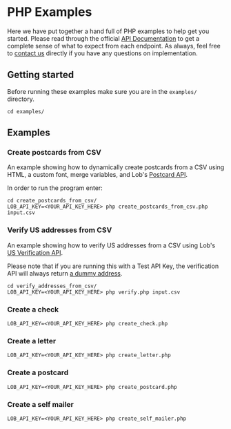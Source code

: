 # PHP Examples

Here we have put together a hand full of PHP examples to help get you started. Please read through the official [API Documentation](../README.md#api-documentation) to get a complete sense of what to expect from each endpoint. As always, feel free to [contact us](https://lob.com/support) directly if you have any questions on implementation.

## Getting started
Before running these examples make sure you are in the `examples/` directory.
```
cd examples/
```

## Examples

### Create postcards from CSV

An example showing how to dynamically create postcards from a CSV using HTML, a custom font, merge variables, and Lob's [Postcard API](https://lob.com/services/postcards).

In order to run the program enter:

```
cd create_postcards_from_csv/
LOB_API_KEY=<YOUR_API_KEY_HERE> php create_postcards_from_csv.php input.csv
```

### Verify US addresses from CSV

An example showing how to verify US addresses from a CSV using Lob's [US Verification API](https://lob.com/docs/php#us_verifications).

Please note that if you are running this with a Test API Key, the verification API will always return [a dummy address](https://lob.com/docs#us_verifications_create).

```
cd verify_addresses_from_csv/
LOB_API_KEY=<YOUR_API_KEY_HERE> php verify.php input.csv
```

### Create a check
```
LOB_API_KEY=<YOUR_API_KEY_HERE> php create_check.php
```

### Create a letter
```
LOB_API_KEY=<YOUR_API_KEY_HERE> php create_letter.php
```

### Create a postcard
```
LOB_API_KEY=<YOUR_API_KEY_HERE> php create_postcard.php
```

### Create a self mailer
```
LOB_API_KEY=<YOUR_API_KEY_HERE> php create_self_mailer.php
```
